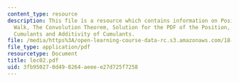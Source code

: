 ```yaml
---
content_type: resource
description: This file is a resource which contains information on Position of a Random
  Walk, The Convolution Theorem, Solution for the PDF of the Position, Moments and
  Cumulants and Additivity of Cumulants.
file: /media/https%3A/open-learning-course-data-rc.s3.amazonaws.com/18-366-random-walks-and-diffusion-fall-2006/3fb950270d498264aeeee27d725f7258_lec02.pdf
file_type: application/pdf
resourcetype: Document
title: lec02.pdf
uid: 3fb95027-0d49-8264-aeee-e27d725f7258
---
```

